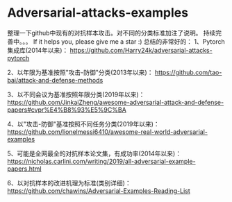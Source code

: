 # Adversarial-attacks-examples
整理一下github中现有的对抗样本攻击。对不同的分类标准加注了说明。
持续完善中。。。
If it helps you, please give me a star :)
总结的非常好的：
1、Pytorch集成库(2014年以来)：
https://github.com/Harry24k/adversarial-attacks-pytorch

2、以年限为基准按照"攻击-防御"分类(2013年以来)：
https://github.com/tao-bai/attack-and-defense-methods

3、以不同会议为基准按照年限分类(2019年以来)：
https://github.com/JinkaiZheng/awesome-adversarial-attack-and-defense-papers#cvpr%E4%B8%93%E5%9C%BA

4、以"攻击-防御"基准按照不同任务分类(2019年以来)：
https://github.com/lionelmessi6410/awesome-real-world-adversarial-examples

5、可能是全网最全的对抗样本论文集，有成功率(2014年以来)：
https://nicholas.carlini.com/writing/2019/all-adversarial-example-papers.html

6、以对抗样本的改进机理为标准(类别详细)：
https://github.com/chawins/Adversarial-Examples-Reading-List
